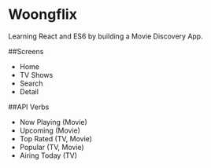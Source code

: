 # Woongflix

Learning React and ES6 by building a Movie Discovery App. 

##Screens

- Home
- TV Shows
- Search
- Detail


##API Verbs

- Now Playing (Movie)
- Upcoming (Movie)
- Top Rated (TV, Movie)
- Popular (TV, Movie)
- Airing Today (TV)